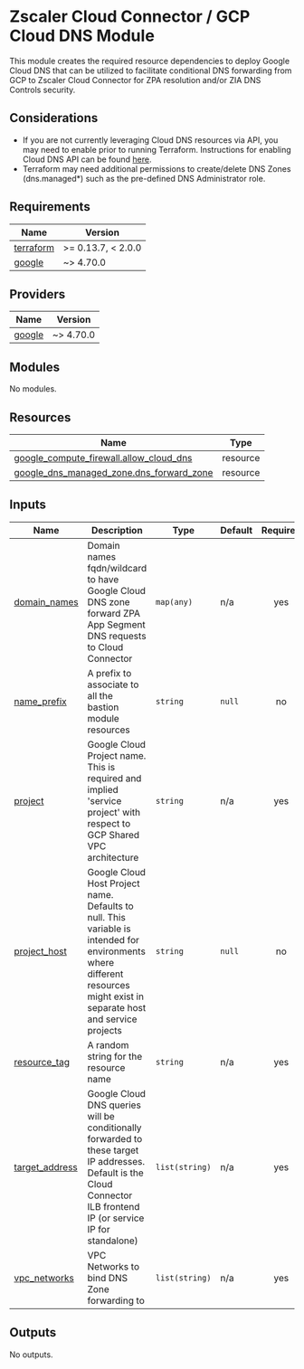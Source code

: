 # Zscaler Cloud Connector / GCP Cloud DNS Module

This module creates the required resource dependencies to deploy Google Cloud DNS that can be utilized to facilitate conditional DNS forwarding from GCP to Zscaler Cloud Connector for ZPA resolution and/or ZIA DNS Controls security.

## Considerations
* If you are not currently leveraging Cloud DNS resources via API, you may need to enable prior to running Terraform. Instructions for enabling Cloud DNS API can be found [here](https://cloud.google.com/dns/docs/zones).
* Terraform may need additional permissions to create/delete DNS Zones (dns.managed*) such as the pre-defined DNS Administrator role.

<!-- BEGINNING OF PRE-COMMIT-TERRAFORM DOCS HOOK -->
## Requirements

| Name | Version |
|------|---------|
| <a name="requirement_terraform"></a> [terraform](#requirement\_terraform) | >= 0.13.7, < 2.0.0 |
| <a name="requirement_google"></a> [google](#requirement\_google) | ~> 4.70.0 |

## Providers

| Name | Version |
|------|---------|
| <a name="provider_google"></a> [google](#provider\_google) | ~> 4.70.0 |

## Modules

No modules.

## Resources

| Name | Type |
|------|------|
| [google_compute_firewall.allow_cloud_dns](https://registry.terraform.io/providers/hashicorp/google/latest/docs/resources/compute_firewall) | resource |
| [google_dns_managed_zone.dns_forward_zone](https://registry.terraform.io/providers/hashicorp/google/latest/docs/resources/dns_managed_zone) | resource |

## Inputs

| Name | Description | Type | Default | Required |
|------|-------------|------|---------|:--------:|
| <a name="input_domain_names"></a> [domain\_names](#input\_domain\_names) | Domain names fqdn/wildcard to have Google Cloud DNS zone forward ZPA App Segment DNS requests to Cloud Connector | `map(any)` | n/a | yes |
| <a name="input_name_prefix"></a> [name\_prefix](#input\_name\_prefix) | A prefix to associate to all the bastion module resources | `string` | `null` | no |
| <a name="input_project"></a> [project](#input\_project) | Google Cloud Project name. This is required and implied 'service project' with respect to GCP Shared VPC architecture | `string` | n/a | yes |
| <a name="input_project_host"></a> [project\_host](#input\_project\_host) | Google Cloud Host Project name. Defaults to null. This variable is intended for environments where different resources might exist in separate host and service projects | `string` | `null` | no |
| <a name="input_resource_tag"></a> [resource\_tag](#input\_resource\_tag) | A random string for the resource name | `string` | n/a | yes |
| <a name="input_target_address"></a> [target\_address](#input\_target\_address) | Google Cloud DNS queries will be conditionally forwarded to these target IP addresses. Default is the Cloud Connector ILB frontend IP (or service IP for standalone) | `list(string)` | n/a | yes |
| <a name="input_vpc_networks"></a> [vpc\_networks](#input\_vpc\_networks) | VPC Networks to bind DNS Zone forwarding to | `list(string)` | n/a | yes |

## Outputs

No outputs.
<!-- END OF PRE-COMMIT-TERRAFORM DOCS HOOK -->
